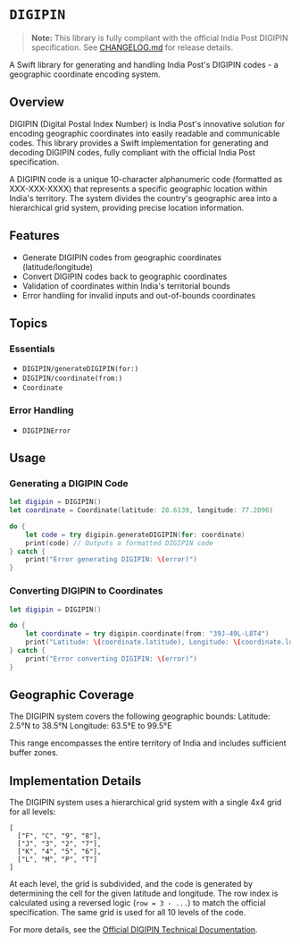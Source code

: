 # ``DIGIPIN``

> **Note:** This library is fully compliant with the official India Post DIGIPIN specification. See [CHANGELOG.md](../../../../CHANGELOG.md) for release details.

A Swift library for generating and handling India Post's DIGIPIN codes - a geographic coordinate encoding system.

## Overview

DIGIPIN (Digital Postal Index Number) is India Post's innovative solution for encoding geographic coordinates into easily readable and communicable codes. This library provides a Swift implementation for generating and decoding DIGIPIN codes, fully compliant with the official India Post specification.

A DIGIPIN code is a unique 10-character alphanumeric code (formatted as XXX-XXX-XXXX) that represents a specific geographic location within India's territory. The system divides the country's geographic area into a hierarchical grid system, providing precise location information.

## Features

- Generate DIGIPIN codes from geographic coordinates (latitude/longitude)
- Convert DIGIPIN codes back to geographic coordinates
- Validation of coordinates within India's territorial bounds
- Error handling for invalid inputs and out-of-bounds coordinates

## Topics

### Essentials

- ``DIGIPIN/generateDIGIPIN(for:)``
- ``DIGIPIN/coordinate(from:)``
- ``Coordinate``

### Error Handling

- ``DIGIPINError``

## Usage

### Generating a DIGIPIN Code

```swift
let digipin = DIGIPIN()
let coordinate = Coordinate(latitude: 28.6139, longitude: 77.2090)

do {
    let code = try digipin.generateDIGIPIN(for: coordinate)
    print(code) // Outputs a formatted DIGIPIN code
} catch {
    print("Error generating DIGIPIN: \(error)")
}
```

### Converting DIGIPIN to Coordinates

```swift
let digipin = DIGIPIN()

do {
    let coordinate = try digipin.coordinate(from: "39J-49L-L8T4")
    print("Latitude: \(coordinate.latitude), Longitude: \(coordinate.longitude)")
} catch {
    print("Error converting DIGIPIN: \(error)")
}
```

## Geographic Coverage

The DIGIPIN system covers the following geographic bounds:
Latitude: 2.5°N to 38.5°N
Longitude: 63.5°E to 99.5°E

This range encompasses the entire territory of India and includes sufficient buffer zones.

## Implementation Details

The DIGIPIN system uses a hierarchical grid system with a single 4x4 grid for all levels:

```
[
  ["F", "C", "9", "8"],
  ["J", "3", "2", "7"],
  ["K", "4", "5", "6"],
  ["L", "M", "P", "T"]
]
```

At each level, the grid is subdivided, and the code is generated by determining the cell for the given latitude and longitude. The row index is calculated using a reversed logic (`row = 3 - ...`) to match the official specification. The same grid is used for all 10 levels of the code.

For more details, see the [Official DIGIPIN Technical Documentation](https://www.indiapost.gov.in/VAS/DOP_PDFFiles/DIGIPIN%20Technical%20document.pdf).
